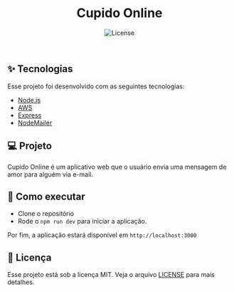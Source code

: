 <h1 align="center">Cupido Online</h1>

<p align="center">
  <img alt="License" src="https://img.shields.io/static/v1?label=license&message=MIT&color=8257E5&labelColor=000000">
</p>

<br>

## ✨ Tecnologias

Esse projeto foi desenvolvido com as seguintes tecnologias:

- [Node.js](https://nodejs.org/en/)
- [AWS](https://aws.amazon.com/)
- [Express](https://expressjs.com/pt-br/)
- [NodeMailer](https://nodemailer.com/)

## 💻 Projeto

Cupido Online é um aplicativo web que o usuário envia uma mensagem de amor para alguém via e-mail.

## 🚀 Como executar

- Clone o repositório
- Rode o `npm run dev` para iniciar a aplicação.

Por fim, a aplicação estará disponível em `http://localhost:3000`

## 📄 Licença

Esse projeto está sob a licença MIT. Veja o arquivo [LICENSE](LICENSE.md) para mais detalhes.
